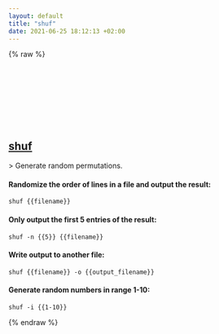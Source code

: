 ```yaml
---
layout: default
title: "shuf"
date: 2021-06-25 18:12:13 +02:00
---
```

{% raw %}
<h2 id="shuf">
  <a href="/en/osx/shuf.html">shuf</a> <a href="#shuf"><svg class="icon">
    <use href="/assets/images/unicode_sprite.svg#link" />
  </svg></a>
</h2>
> Generate random permutations.

#### Randomize the order of lines in a file and output the result:
```shell
shuf {{filename}}
```
#### Only output the first 5 entries of the result:
```shell
shuf -n {{5}} {{filename}}
```
#### Write output to another file:
```shell
shuf {{filename}} -o {{output_filename}}
```
#### Generate random numbers in range 1-10:
```shell
shuf -i {{1-10}}
```
{% endraw %}